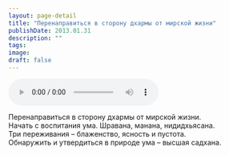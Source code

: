 ```yaml
---
layout: page-detail
title: "Перенаправиться в сторону дхармы от мирской жизни"
publishDate: 2013.01.31
description: ""
tags:
image:
draft: false
---
```


<audio title="2013.01.31 - Перенаправиться в сторону дхармы от мирской жизни.mp3" src="https://filer-api.advayta.org/v1.0/public/files/73696" controls=""></audio>

 Перенаправиться в сторону дхармы от мирской жизни.  
 Начать с воспитания ума. Шравана, манана, нидидхьясана.  
 Три переживания – блаженство, ясность и пустота.  
 Обнаружить и утвердиться в природе ума – высшая садхана. 

  
